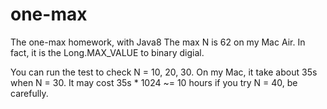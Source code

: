 # one-max
The one-max homework, with Java8
The max N is 62 on my Mac Air. In fact, it is the Long.MAX_VALUE to binary digial.

You can run the test to check N = 10, 20, 30.
On my Mac, it take about 35s when N = 30. It may cost 35s * 1024 ~= 10 hours if you try N = 40, be carefully.
